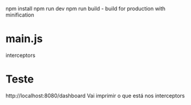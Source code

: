 npm install
npm run dev
npm run build - build for production with minification

# main.js
interceptors

# Teste
http://localhost:8080/dashboard
Vai imprimir o que está nos interceptors

